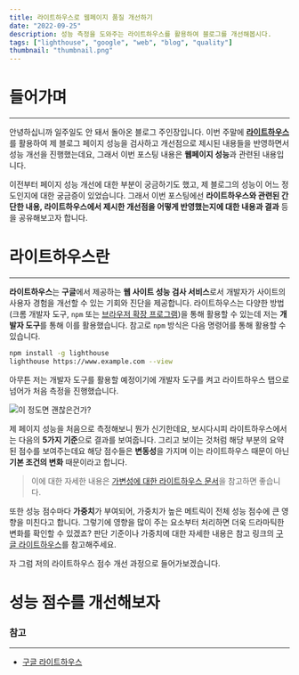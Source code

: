 ```yaml
---
title: 라이트하우스로 웹페이지 품질 개선하기
date: "2022-09-25"
description: 성능 측정을 도와주는 라이트하우스를 활용하여 블로그를 개선해봅시다.
tags: ["lighthouse", "google", "web", "blog", "quality"]
thumbnail: "thumbnail.png"
---
```


# 들어가며

---

안녕하십니까 일주일도 안 돼서 돌아온 블로그 주인장입니다. 이번 주말에 [**라이트하우스**](https://en.wikipedia.org/wiki/Google_Lighthouse)를 활용하여 제 블로그 페이지 성능을 검사하고 개선점으로 제시된 내용들을 반영하면서 성능 개선을 진행했는데요, 그래서 이번 포스팅 내용은 **웹페이지 성능**과 관련된 내용입니다.

이전부터 페이지 성능 개선에 대한 부분이 궁금하기도 했고, 제 블로그의 성능이 어느 정도인지에 대한 궁금증이 있었습니다. 그래서 이번 포스팅에선 **라이트하우스와 관련된 간단한 내용, 라이트하우스에서 제시한 개선점을 어떻게 반영했는지에 대한 내용과 결과** 등을 공유해보고자 합니다.

# 라이트하우스란

---

**라이트하우스**는 **구글**에서 제공하는 **웹 사이트 성능 검사 서비스**로서 개발자가 사이트의 사용자 경험을 개선할 수 있는 기회와 진단을 제공합니다. 라이트하우스는 다양한 방법(크롬 개발자 도구, `npm` 또는 [브라우저 확장 프로그램](https://chrome.google.com/webstore/detail/lighthouse/blipmdconlkpinefehnmjammfjpmpbjk))을 통해 활용할 수 있는데 저는 **개발자 도구**를 통해 이를 활용했습니다. 참고로 `npm` 방식은 다음 명령어를 통해 활용할 수 있습니다.

```sh
npm install -g lighthouse
lighthouse https://www.example.com --view
```

아무튼 저는 개발자 도구를 활용할 예정이기에 개발자 도구를 켜고 라이트하우스 탭으로 넘어가 처음 측정을 진행했습니다.

![이 정도면 괜찮은건가?](/images/posts/lighthouse-check/first_check.png)

제 페이지 성능을 처음으로 측정해보니 뭔가 신기한데요, 보시다시피 라이트하우스에서는 다음의 **5가지 기준**으로 결과를 보여줍니다. 그리고 보이는 것처럼 해당 부분의 요약된 점수를 보여주는데요 해당 점수들은 **변동성**을 가지며 이는 라이트하우스 때문이 아닌 **기본 조건의 변화** 때문이라고 합니다.

> 이에 대한 자세한 내용은 [가변성에 대한 라이트하우스 문서](https://github.com/GoogleChrome/lighthouse/blob/master/docs/variability.md)을 참고하면 좋습니다.

또한 성능 점수마다 **가중치**가 부여되어, 가중치가 높은 메트릭이 전체 성능 점수에 큰 영향을 미친다고 합니다. 그렇기에 영향을 많이 주는 요소부터 처리하면 더욱 드라마틱한 변화를 확인할 수 있겠죠? 판단 기준이나 가중치에 대한 자세한 내용은 참고 링크의 [구글 라이트하우스](https://web.dev/lighthouse-performance/)를 참고해주세요.

자 그럼 저의 라이트하우스 점수 개선 과정으로 들어가보겠습니다.

# 성능 점수를 개선해보자

### 참고

---

- [구글 라이트하우스](https://web.dev/lighthouse-performance/)
